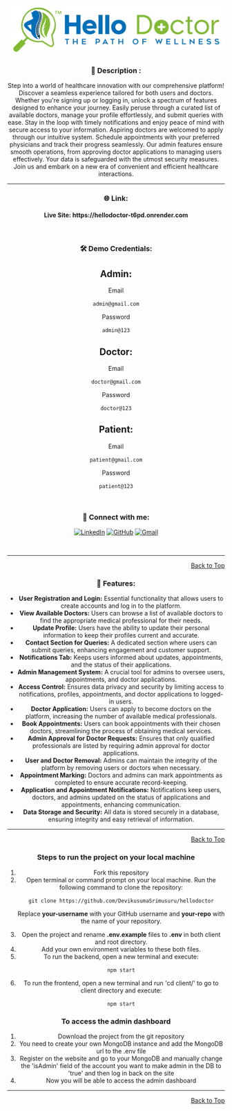 <div id="top">
<h1 align="center"><img src="./images/logo.png" /></h1>

<div align="center">


<h3>📝 Description :</h3> 
Step into a world of healthcare innovation with our comprehensive platform! Discover a seamless experience tailored for both users and doctors. Whether you're signing up or logging in, unlock a spectrum of features designed to enhance your journey. Easily peruse through a curated list of available doctors, manage your profile effortlessly, and submit queries with ease. Stay in the loop with timely notifications and enjoy peace of mind with secure access to your information. Aspiring doctors are welcomed to apply through our intuitive system. Schedule appointments with your preferred physicians and track their progress seamlessly. Our admin features ensure smooth operations, from approving doctor applications to managing users effectively. Your data is safeguarded with the utmost security measures. Join us and embark on a new era of convenient and efficient healthcare interactions.

<br/>

---

### 🌐 Link:

<h4> Live Site: https://hellodoctor-t6pd.onrender.com </h4>



<br>

### 🛠️ Demo Credentials:

## Admin:
Email
```
admin@gmail.com
```
Password
```
admin@123
```
## Doctor:
Email
```
doctor@gmail.com
```
Password
```
doctor@123
```
## Patient: 
Email
```
patient@gmail.com
```
Password
```
patient@123
```
<br>

### 👋 Connect with me:

<div align=center>

[![LinkedIn](https://img.shields.io/badge/LinkedIn-0A66C2.svg?style=for-the-badge&logo=LinkedIn&logoColor=white)](https://www.linkedin.com/in/devikusuma-srimusuru)
[![GitHub](https://img.shields.io/badge/GitHub-100000?style=for-the-badge&logo=github&logoColor=white)](https://github.com/DevikusumaSrimusuru/)
<a href="mailto:devikusumasrimusuru85@gmail.com" target="_blank"><img alt="Gmail" src="https://img.shields.io/badge/Gmail-D14836?style=for-the-badge&logo=gmail&logoColor=white" /></a>

</div>

<br>

---

<p align="right"><a href="#top">Back to Top</a></p>

### 📃 Features:

<ul>
  <li><strong>User Registration and Login:</strong> Essential functionality that allows users to create accounts and log in to the platform.</li>
  <li><strong>View Available Doctors:</strong> Users can browse a list of available doctors to find the appropriate medical professional for their needs.</li>
  <li><strong>Update Profile:</strong> Users have the ability to update their personal information to keep their profiles current and accurate.</li>
  <li><strong>Contact Section for Queries:</strong> A dedicated section where users can submit queries, enhancing engagement and customer support.</li>
  <li><strong>Notifications Tab:</strong> Keeps users informed about updates, appointments, and the status of their applications.</li>
  <li><strong>Admin Management System:</strong> A crucial tool for admins to oversee users, appointments, and doctor applications.</li>
  <li><strong>Access Control:</strong> Ensures data privacy and security by limiting access to notifications, profiles, appointments, and doctor applications to logged-in users.</li>
  <li><strong>Doctor Application:</strong> Users can apply to become doctors on the platform, increasing the number of available medical professionals.</li>
  <li><strong>Book Appointments:</strong> Users can book appointments with their chosen doctors, streamlining the process of obtaining medical services.</li>
  <li><strong>Admin Approval for Doctor Requests:</strong> Ensures that only qualified professionals are listed by requiring admin approval for doctor applications.</li>
  <li><strong>User and Doctor Removal:</strong> Admins can maintain the integrity of the platform by removing users or doctors when necessary.</li>
  <li><strong>Appointment Marking:</strong> Doctors and admins can mark appointments as completed to ensure accurate record-keeping.</li>
  <li><strong>Application and Appointment Notifications:</strong> Notifications keep users, doctors, and admins updated on the status of applications and appointments, enhancing communication.</li>
  <li><strong>Data Storage and Security:</strong> All data is stored securely in a database, ensuring integrity and easy retrieval of information.</li>
</ul>

<hr/>

<p align="right"><a href="#top">Back to Top</a></p>

### Steps to run the project on your local machine

<ol>
<li>Fork this repository</li>
<li>Open terminal or command prompt on your local machine. Run the following command to clone the repository:</li>

```
git clone https://github.com/DevikusumaSrimusuru/hellodoctor
```

Replace **your-username** with your GitHub username and **your-repo** with the name of your repository.

<li>Open the project and rename <strong>.env.example</strong> files to <strong>.env</strong> in both client and root directory.</li>

<li>Add your own environment variables to these both files.</li>

<li>To run the backend, open a new terminal and execute:</li>

```
npm start
```

<li>To run the frontend, open a new terminal and run 'cd client/' to go to client directory and execute: </li>

```
npm start
```

</ol>

### To access the admin dashboard

<ol>
<li>Download the project from the git repository</li>
<li>You need to create your own MongoDB instance and add the MongoDB url to the .env file</li>
<li>Register on the website and go to your MongoDB and manually change the 'isAdmin' field of the account you want to make admin in the DB to 'true' and then log in back on the site</li>
<li>Now you will be able to access the admin dashboard</li>
</ol>

---

<p align="right"><a href="#top">Back to Top</a></p>
